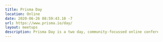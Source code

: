 ```yaml
---
title: Prisma Day
location: Online
date: 2020-06-26 08:59:43.10 -7
url: https://www.prisma.io/day/
layout: meetups
description: Prisma Day is a two day, community-focussed online conference on modern application development and databases.
---
```

